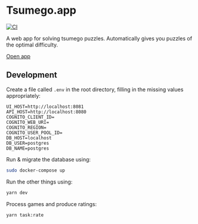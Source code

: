 # Tsumego.app

[![CI](https://github.com/cameron-martin/go/workflows/CI/badge.svg)](https://github.com/cameron-martin/go/actions?query=workflow%3ACI)

A web app for solving tsumego puzzles. Automatically gives you puzzles of the optimal difficulty.

[Open app](https://tsumego.app)

## Development

Create a file called `.env` in the root directory, filling in the missing values appropriately:

```
UI_HOST=http://localhost:8081
API_HOST=http://localhost:8080
COGNITO_CLIENT_ID=
COGNITO_WEB_URI=
COGNITO_REGION=
COGNITO_USER_POOL_ID=
DB_HOST=localhost
DB_USER=postgres
DB_NAME=postgres
```

Run & migrate the database using:

```sh
sudo docker-compose up
```

Run the other things using:

```sh
yarn dev
```

Process games and produce ratings:

```sh
yarn task:rate
```
